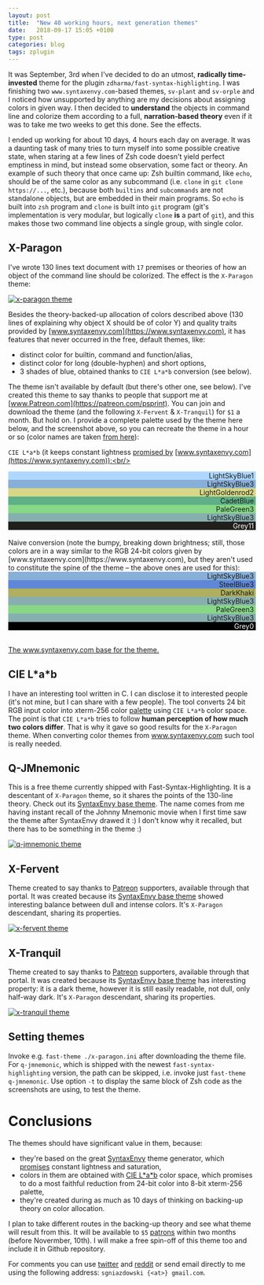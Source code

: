```yaml
---
layout: post
title:  "New 40 working hours, next generation themes"
date:   2018-09-17 15:05 +0100
type: post
categories: blog
tags: zplugin
---
```


It was September, 3rd when I've decided to do an utmost, **radically time-invested** theme for the
plugin `zdharma/fast-syntax-highlighting`. I was finishing two `www.syntaxenvy.com`-based themes,
`sv-plant` and `sv-orple` and I noticed how unsupported by anything are my decisions about assigning
colors in given way. I then decided to **understand** the objects in command line and colorize them
according to a full, **narration-based theory** even if it was to take me two weeks to get this
done. See the effects.<!-- more -->

I ended up working for about 10 days, 4 hours each day on average. It was a daunting task of many
tries to turn myself into some possible creative state, when staring at a few lines of Zsh code
doesn't yield perfect emptiness in mind, but instead some observation, some fact or theory. An
example of such theory that once came up: Zsh builtin command, like `echo`, should be of the same
color as any subcommand (i.e. `clone` in `git clone https://...`, etc.), because both `builtins` and
`subcommands` are not standalone objects, but are embedded in their main programs. So `echo` is
built into `zsh` program and `clone` is built into `git` program (git's implementation is very
modular, but logically `clone` **is** a part of `git`), and this makes those two command line
objects a single group, with single color.

## X-Paragon

I've wrote 130 lines text document with `17` premises or theories of how an object of the command
line should be colorized. The effect is the `X-Paragon` theme:

[![x-paragon theme](/assets/x-paragon.png)](/assets/x-paragon.png)

Besides the theory-backed-up allocation of colors described above (130 lines of explaining why
object X should be of color Y) and quality traits provided by
[www.syntaxenvy.com](https://www.syntaxenvy.com), it has features that never occurred in the free,
default themes, like:

 - distinct color for builtin, command and function/alias,
 - distinct color for long (double-hyphen) and short options,
 - 3 shades of blue, obtained thanks to `CIE L*a*b` conversion (see below).

The theme isn't available by default (but there's other one, see below). I've created this theme to
say thanks to people that support me at [www.Patreon.com](https://patreon.com/psprint). You can join
and download the theme (and the following `X-Fervent` & `X-Tranquil`) for `$1` a month. But hold on.
I provide a complete palette used by the theme here below, and the screenshot above, so you can
recreate the theme in a hour or so (color names are taken [from here](https://jonasjacek.github.io/colors/)):

`CIE L*a*b` (it keeps constant lightness [promised by](http://www.boronine.com/2012/10/06/My-Progress-On-HUSL/) [www.syntaxenvy.com](https://www.syntaxenvy.com)):<br/>
<div style='background-color: #afd7ff;' align="right"><div>LightSkyBlue1&nbsp;</div></div>
<div style="background-color: #87afd7;" align="right"><div>LightSkyBlue3&nbsp;</div></div>
<div style="background-color: #d7d787;" align="right"><div>LightGoldenrod2&nbsp;</div></div>
<div style="background-color: #5faf87;" align="right"><div>CadetBlue&nbsp;</div></div>
<div style="background-color: #87d787;" align="right"><div>PaleGreen3&nbsp;</div></div>
<div style="background-color: #87afaf;" align="right"><div>LightSkyBlue3&nbsp;</div></div>
<div style="background-color: #211f1c;" align="right"><div style='color: white;'>Grey11&nbsp;</div></div>
<div align="right"><div>&nbsp;</div></div>
Naive conversion (note the bumpy, breaking down brightness; still, those colors are in a way similar
to the RGB 24-bit colors given by [www.syntaxenvy.com](https://www.syntaxenvy.com), but they aren't
used to constitute the spine of the theme – the above ones are used for this):<br/>
<div style="background-color: #87afd7;" align="right"><div>LightSkyBlue3&nbsp;</div></div>
<div style="background-color: #5f87d7;" align="right"><div>SteelBlue3&nbsp;</div></div>
<div style="background-color: #afaf5f;" align="right"><div>DarkKhaki&nbsp;</div></div>
<div style="background-color: #87afaf;" align="right"><div>LightSkyBlue3&nbsp;</div></div>
<div style="background-color: #87d787;" align="right"><div>PaleGreen3&nbsp;</div></div>
<div style="background-color: #87afaf;" align="right"><div>LightSkyBlue3&nbsp;</div></div>
<div style="background-color: #000000;" align="right"><div style='color: white;'>Grey0&nbsp;</div></div>

<br/>[The www.syntaxenvy.com base for the theme.](https://www.syntaxenvy.com/0063633)

## CIE L\*a\*b

I have an interesting tool written in C. I can disclose it to interested people (it's not mine, but
I can share with a few people). The tool converts 24 bit RGB input color into xterm-256 color
[palette](https://jonasjacek.github.io/colors/) using `CIE L*a*b` color space. The point is that
`CIE L*a*b` tries to follow **human perception of how much two colors differ**. That is why it gave
so good results for the `X-Paragon` theme. When converting color themes from www.syntaxenvy.com such
tool is really needed.

## Q-JMnemonic

This is a free theme currently shipped with Fast-Syntax-Highlighting. It is a descentant of
`X-Paragon` theme, so it shares the points of the 130-line theory. Check out its [SyntaxEnvy
base theme](https://www.syntaxenvy.com/0753499). The name comes from me having instant recall of the
Johnny Mnemonic movie when I first time saw the theme after SyntaxEnvy drawed it :) I don't know
why it recalled, but there has to be something in the theme :)

[![q-jmnemonic theme](/assets/q-jmnemonic.png)](/assets/q-jmnemonic.png)

## X-Fervent

Theme created to say thanks to [Patreon](https://patreon.com/psprint) supporters, available through
that portal. It was created because its [SyntaxEnvy base
theme](https://www.syntaxenvy.com/0684041) showed interesting balance between dull and intense
colors. It's `X-Paragon` descendant, sharing its properties.

[![x-fervent theme](/assets/x-fervent.png)](/assets/x-fervent.png)

## X-Tranquil

Theme created to say thanks to [Patreon](https://patreon.com/psprint) supporters, available through
that portal. It was created because its [SyntaxEnvy base
theme](https://www.syntaxenvy.com/0854273) has interesting property: it is a dark theme, however
it is still easily readable, not dull, only half-way dark. It's `X-Paragon` descendant, sharing its
properties.

[![x-tranquil theme](/assets/x-tranquil.png)](/assets/x-tranquil.png)

## Setting themes

Invoke e.g. `fast-theme ./x-paragon.ini` after downloading the theme file. For `q-jmnemonic`, which
is shipped with the newest `fast-syntax-highlighting` version, the path can be skipped, i.e. invoke
just
`fast-theme q-jmnemonic`. Use option `-t` to display the same block of Zsh code as the screenshots
are using, to test the theme.

# Conclusions

The themes should have significant value in them, because:

 - they're based on the great [SyntaxEnvy](https://www.syntaxenvy.com) theme generator, which
   [promises](http://www.boronine.com/2012/10/06/My-Progress-On-HUSL/) constant lightness and
   saturation,
 - colors in them are obtained with [CIE L\*a\*b](https://en.wikipedia.org/wiki/CIELAB_color_space)
   color space, which promises to do a most faithful
   reduction from 24-bit color into 8-bit xterm-256 palette,
 - they're created during as much as 10 days of thinking on backing-up theory on color allocation.

I plan to take different routes in the backing-up theory and see what theme will result from this.
It will be available to `$5` [patrons](https://Patreon.com/psprint) within two months (before
Novermber, 10th). I will make a free spin-off of this theme too and include it in Github repository.

For comments you can use [twitter](https://twitter.com/ZdharmaI/status/1041733296827375616) and
[reddit](https://www.reddit.com/r/zsh/comments/9gm41c/10_days_of_work_radically_timeinvested_themes_for/)
or send email directly to me using the following address: `sgniazdowski {<at>} gmail.com`.
